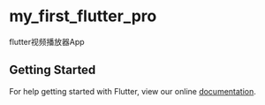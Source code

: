 # my_first_flutter_pro

flutter视频播放器App

## Getting Started

For help getting started with Flutter, view our online
[documentation](https://flutter.io/).
